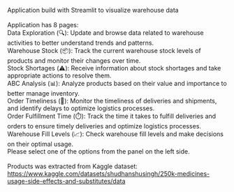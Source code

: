 Application build with Streamlit to visualize warehouse data  \
 \
Application has 8 pages: \
Data Exploration (🔍): Update and browse data related to warehouse activities to better understand trends and patterns. \
Warehouse Stock (📦): Track the current warehouse stock levels of products and monitor their changes over time. \
Stock Shortages (⚠️): Receive information about stock shortages and take appropriate actions to resolve them. \
ABC Analysis (📊): Analyze products based on their value and importance to better manage inventory. \
Order Timeliness (🚚): Monitor the timeliness of deliveries and shipments, and identify delays to optimize logistics processes. \
Order Fulfillment Time (⏱️): Track the time it takes to fulfill deliveries and orders to ensure timely deliveries and optimize logistics processes. \
Warehouse Fill Levels (📈): Check warehouse fill levels and make decisions on their optimal usage. \
Please select one of the options from the panel on the left side. \
 \
Products was extracted from Kaggle dataset: 
https://www.kaggle.com/datasets/shudhanshusingh/250k-medicines-usage-side-effects-and-substitutes/data
